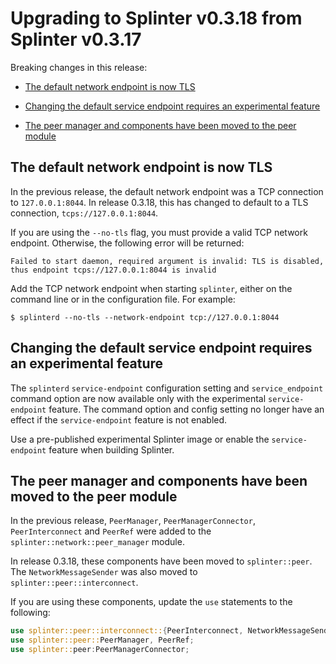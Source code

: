 # Upgrading to Splinter v0.3.18 from Splinter v0.3.17

<!--
  Copyright 2018-2020 Cargill Incorporated
  Licensed under Creative Commons Attribution 4.0 International License
  https://creativecommons.org/licenses/by/4.0/
-->

Breaking changes in this release:

* [The default network endpoint is now
  TLS](#the-default-network-endpoint-is-now-tls)

* [Changing the default service endpoint requires an experimental
  feature](#changing-the-default-service-endpoint-requires-an-experimental-feature)

* [The peer manager and components have been moved to the peer
   module ](#the-peer-manager-and-components-have-been-moved-to-the-peer-module)

## The default network endpoint is now TLS

In the previous release, the default network endpoint was a TCP connection to
`127.0.0.1:8044`. In release 0.3.18, this has changed to default to a TLS
connection, `tcps://127.0.0.1:8044`.

If you are using the `--no-tls` flag, you must provide a valid TCP network
endpoint. Otherwise, the following error will be returned:

``` console
Failed to start daemon, required argument is invalid: TLS is disabled, thus endpoint tcps://127.0.0.1:8044 is invalid
```

Add the TCP network endpoint when starting `splinter`, either on the command
line or in the configuration file. For example:

``` console
$ splinterd --no-tls --network-endpoint tcp://127.0.0.1:8044
```

## Changing the default service endpoint requires an experimental feature

The `splinterd` `service-endpoint` configuration setting and `service_endpoint`
command option are now available only with the experimental `service-endpoint`
feature. The command option and config setting no longer have an effect if the
`service-endpoint` feature is not enabled.

Use a pre-published experimental Splinter image or enable the `service-endpoint`
feature when building Splinter.

## The peer manager and components have been moved to the peer module

In the previous release, `PeerManager`, `PeerManagerConnector`,
`PeerInterconnect` and `PeerRef` were added to the
` splinter::network::peer_manager` module.

In release 0.3.18, these components have been moved to `splinter::peer`. The
`NetworkMessageSender` was also moved to `splinter::peer::interconnect`.

If you are using these components, update the `use` statements to the
following:

``` rust
use splinter::peer::interconnect::{PeerInterconnect, NetworkMessageSender};
use splinter::peer::PeerManager, PeerRef;
use splinter::peer:PeerManagerConnector;
```
